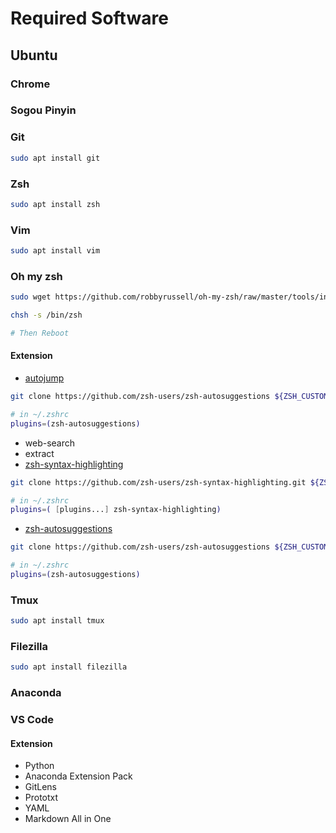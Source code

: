 # Required Software

## Ubuntu

### Chrome

### Sogou Pinyin

### Git
```bash
sudo apt install git
```
### Zsh
```bash
sudo apt install zsh
```

### Vim
```bash
sudo apt install vim
```

### Oh my zsh
```bash
sudo wget https://github.com/robbyrussell/oh-my-zsh/raw/master/tools/install.sh -O - | sh

chsh -s /bin/zsh

# Then Reboot
```
#### Extension
 - [autojump](https://github.com/zsh-users/zsh-autosuggestions/blob/master/INSTALL.md#oh-my-zsh)

```bash
git clone https://github.com/zsh-users/zsh-autosuggestions ${ZSH_CUSTOM:-~/.oh-my-zsh/custom}/plugins/zsh-autosuggestions

# in ~/.zshrc
plugins=(zsh-autosuggestions)
```

 - web-search
 - extract
 - [zsh-syntax-highlighting](https://github.com/zsh-users/zsh-syntax-highlighting/blob/master/INSTALL.md)

```bash
git clone https://github.com/zsh-users/zsh-syntax-highlighting.git ${ZSH_CUSTOM:-~/.oh-my-zsh/custom}/plugins/zsh-syntax-highlighting

# in ~/.zshrc
plugins=( [plugins...] zsh-syntax-highlighting)
```
 - [zsh-autosuggestions](https://github.com/zsh-users/zsh-autosuggestions/blob/master/INSTALL.md#oh-my-zsh)

```bash
git clone https://github.com/zsh-users/zsh-autosuggestions ${ZSH_CUSTOM:-~/.oh-my-zsh/custom}/plugins/zsh-autosuggestions

# in ~/.zshrc
plugins=(zsh-autosuggestions)
```


### Tmux
```bash
sudo apt install tmux
```

### Filezilla
```bash
sudo apt install filezilla
```

### Anaconda

### VS Code

#### Extension
 - Python
 - Anaconda Extension Pack
 - GitLens
 - Prototxt
 - YAML
 - Markdown All in One



